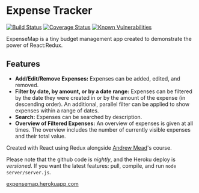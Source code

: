 # Expense Tracker 

[![Build Status](https://travis-ci.org/antonzabirko/expense-tracker.svg?branch=master)](https://travis-ci.org/antonzabirko/expense-tracker)
[![Coverage Status](https://coveralls.io/repos/github/antonzabirko/expense-tracker/badge.svg?branch=master)](https://coveralls.io/github/antonzabirko/expense-tracker?branch=master)
[![Known Vulnerabilities](https://snyk.io/test/github/antonzabirko/expense-tracker/badge.svg)](https://snyk.io/test/github/antonzabirko/expense-tracker)
 
ExpenseMap is a tiny budget management app created to demonstrate the power of React:Redux.

## Features

* **Add/Edit/Remove Expenses:** Expenses can be added, edited, and removed.
* **Filter by date, by amount, or by a date range:** Expenses can be filtered by the date they were created in or by the amount of the expense (in descending order). An additional, parallel filter can be applied to show expenses within a range of dates.
* **Search:** Expenses can be searched by description.
* **Overview of Filtered Expenses:** An overview of expenses is given at all times. The overview includes the number of currently visible expenses and their total value.

Created with React using Redux alongside [Andrew Mead](https://twitter.com/andrew_j_mead?lang=en)'s course.
 
Please note that the github code is *nightly*, and the Heroku deploy is *versioned*. If you want the latest features: pull, compile, and run `node server/server.js`.
 
[expensemap.herokuapp.com](https://expensemap.herokuapp.com)
